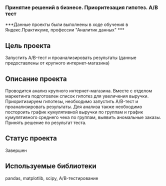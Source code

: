 ### Принятие решений в бизнесе. Приоритезация гипотез. A/B тест

***Данные проекты были выполнены в ходе обучения в Яндекс.Практикуме, профессии "Аналитик данных" ***

## Цель проекта

Запустить A/B-тест и проанализировать результаты (данные предоставлены от крупного интернет-магазина)

## Описание проекта

Проводится анализ крупного интернет-магазина. Вместе с отделом маркетинга подготовлен список гипотез для увеличения выручки. Приоритизируем гипотезы, необходимо запустить A/B-тест и проанализировать результаты. Для анализа также необходимо постороить график кумулятивной выручки по группам и график кумулятивного среднего чека по группам, выявить аномальные заказы. Принять решение по результат теста.

## Статус проекта

Завершен 

## Используемые библиотеки

pandas, matplotlib, scipy, A/B-тестирование
